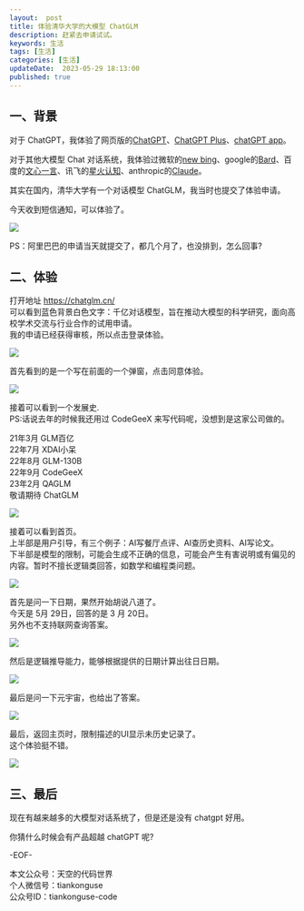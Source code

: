 ```yaml
---   
layout:  post  
title: 体验清华大学的大模型 ChatGLM    
description: 赶紧去申请试试。          
keywords: 生活  
tags: [生活]    
categories: [生活]  
updateDate:  2023-05-29 18:13:00  
published: true  
---  
```




## 一、背景  


对于 ChatGPT，我体验了网页版的[ChatGPT](https://mp.weixin.qq.com/s/jKIxsk7Zw9c50UX6PczUtw)、[ChatGPT Plus](https://mp.weixin.qq.com/s/-KwLEU9xfWJrfF5UeyF03Q)、[chatGPT app](https://mp.weixin.qq.com/s/fKMrd81bYuD_46xHe8MyoQ)。  


对于其他大模型 Chat 对话系统，我体验过微软的[new bing](https://mp.weixin.qq.com/s/5FrCP4rV35eXZ9YdZL_DWA)、google的[Bard](https://mp.weixin.qq.com/s/NB7dAa0i4GHC9-NvIhrvhQ)、百度的[文心一言](https://mp.weixin.qq.com/s/4f2q5JlQ84X46vbsuLctZg)、讯飞的[星火认知](https://mp.weixin.qq.com/s/j1opG5ln8wFNhi45OlcX-Q)、anthropic的[Claude](https://mp.weixin.qq.com/s/DqhTbbmCKkNcn3BW9ZuEtg)。 


其实在国内，清华大学有一个对话模型 ChatGLM，我当时也提交了体验申请。  


今天收到短信通知，可以体验了。  


![](https://res2023.tiankonguse.com/images/2023/05/29/001.png)


PS：阿里巴巴的申请当天就提交了，都几个月了，也没排到，怎么回事?  


## 二、体验  


打开地址 https://chatglm.cn/  
可以看到蓝色背景白色文字：千亿对话模型，旨在推动大模型的科学研究，面向高校学术交流与行业合作的试用申请。  
我的申请已经获得审核，所以点击登录体验。  



![](https://res2023.tiankonguse.com/images/2023/05/29/002.png)


首先看到的是一个写在前面的一个弹窗，点击同意体验。  



![](https://res2023.tiankonguse.com/images/2023/05/29/003.png)


接着可以看到一个发展史.  
PS:话说去年的时候我还用过 CodeGeeX 来写代码呢，没想到是这家公司做的。    


21年3月 GLM百亿  
22年7月 XDAI小呆  
22年8月 GLM-130B  
22年9月 CodeGeeX  
23年2月 QAGLM  
敬请期待 ChatGLM  


![](https://res2023.tiankonguse.com/images/2023/05/29/004.png)


接着可以看到首页。  
上半部是用户引导，有三个例子：AI写餐厅点评、AI查历史资料、AI写论文。  
下半部是模型的限制，可能会生成不正确的信息，可能会产生有害说明或有偏见的内容。暂时不擅长逻辑类回答，如数学和编程类问题。  



![](https://res2023.tiankonguse.com/images/2023/05/29/005.png)


首先是问一下日期，果然开始胡说八道了。  
今天是 5月 29日，回答的是 3 月 20日。  
另外也不支持联网查询答案。  


![](https://res2023.tiankonguse.com/images/2023/05/29/006.png)


然后是逻辑推导能力，能够根据提供的日期计算出往日日期。  


![](https://res2023.tiankonguse.com/images/2023/05/29/007.png)



最后是问一下元宇宙，也给出了答案。  


![](https://res2023.tiankonguse.com/images/2023/05/29/008.png)


最后，返回主页时，限制描述的UI显示未历史记录了。  
这个体验挺不错。  


![](https://res2023.tiankonguse.com/images/2023/05/29/008.png)


## 三、最后  


现在有越来越多的大模型对话系统了，但是还是没有 chatgpt 好用。  


你猜什么时候会有产品超越 chatGPT 呢?  



-EOF-  



本文公众号：天空的代码世界  
个人微信号：tiankonguse  
公众号ID：tiankonguse-code  
  

